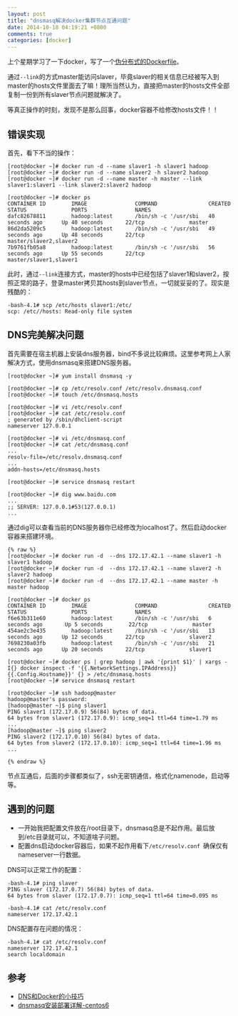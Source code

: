 ```yaml
---
layout: post
title: "dnsmasq解决docker集群节点互通问题"
date: 2014-10-18 04:19:21 +0800
comments: true
categories: [docker]
---
```


上个星期学习了一下docker，写了一个[伪分布式的Dockerfile](https://github.com/winse/docker-hadoop/tree/Pseudo-Distributed)。

通过`--link`的方式master能访问slaver，毕竟slaver的相关信息已经被写入到master的hosts文件里面去了嘛！理所当然认为，直接把master的hosts文件全部复制一份到所有slaver节点问题就解决了。

等真正操作的时刻，发现不是那么回事，docker容器不给修改hosts文件！！

## 错误实现

首先，看下不当的操作：

```
[root@docker ~]# docker run -d --name slaver1 -h slaver1 hadoop
[root@docker ~]# docker run -d --name slaver2 -h slaver2 hadoop
[root@docker ~]# docker run -d --name master -h master --link slaver1:slaver1 --link slaver2:slaver2 hadoop

[root@docker ~]# docker ps
CONTAINER ID        IMAGE               COMMAND                CREATED             STATUS              PORTS               NAMES
dafc82678811        hadoop:latest       /bin/sh -c '/usr/sbi   40 seconds ago      Up 40 seconds       22/tcp              master
86d2da5209c5        hadoop:latest       /bin/sh -c '/usr/sbi   49 seconds ago      Up 48 seconds       22/tcp              master/slaver2,slaver2
7b9761fb05a8        hadoop:latest       /bin/sh -c '/usr/sbi   56 seconds ago      Up 55 seconds       22/tcp              master/slaver1,slaver1
```

此时，通过`--link`连接方式，master的hosts中已经包括了slaver1和slaver2，按照正常的路子，登录master拷贝其hosts到slaver节点，一切就妥妥的了。现实是残酷的：

```
-bash-4.1# scp /etc/hosts slaver1:/etc/
scp: /etc//hosts: Read-only file system
```

## DNS完美解决问题

首先需要在宿主机器上安装dns服务器，bind不多说比较麻烦。这里参考网上人家解决方式，使用dnsmasq来搭建DNS服务器。

```
[root@docker ~]# yum install dnsmasq -y

[root@docker ~]# cp /etc/resolv.conf /etc/resolv.dnsmasq.conf 
[root@docker ~]# touch /etc/dnsmasq.hosts

[root@docker ~]# vi /etc/resolv.conf
[root@docker ~]# cat /etc/resolv.conf
; generated by /sbin/dhclient-script
nameserver 127.0.0.1 

[root@docker ~]# vi /etc/dnsmasq.conf
[root@docker ~]# cat /etc/dnsmasq.conf
...
resolv-file=/etc/resolv.dnsmasq.conf
...
addn-hosts=/etc/dnsmasq.hosts

[root@docker ~]# service dnsmasq restart

[root@docker ~]# dig www.baidu.com
...
;; SERVER: 127.0.0.1#53(127.0.0.1)
...
```

通过dig可以查看当前的DNS服务器你已经修改为localhost了。然后启动docker容器来搭建环境。

```
{% raw %}
[root@docker ~]# docker run -d  --dns 172.17.42.1 --name slaver1 -h slaver1 hadoop
[root@docker ~]# docker run -d  --dns 172.17.42.1 --name slaver2 -h slaver2 hadoop
[root@docker ~]# docker run -d  --dns 172.17.42.1 --name master -h master hadoop

[root@docker ~]# docker ps
CONTAINER ID        IMAGE               COMMAND                CREATED             STATUS              PORTS               NAMES
f6e63b311e60        hadoop:latest       /bin/sh -c '/usr/sbi   6 seconds ago       Up 5 seconds        22/tcp              master
454ae2c3e435        hadoop:latest       /bin/sh -c '/usr/sbi   13 seconds ago      Up 12 seconds       22/tcp              slaver2
7698230a03fb        hadoop:latest       /bin/sh -c '/usr/sbi   21 seconds ago      Up 20 seconds       22/tcp              slaver1

[root@docker ~]# docker ps | grep hadoop | awk '{print $1}' | xargs -I{} docker inspect -f '{{.NetworkSettings.IPAddress}} {{.Config.Hostname}}' {} > /etc/dnsmasq.hosts
[root@docker ~]# service dnsmasq restart

[root@docker ~]# ssh hadoop@master
hadoop@master's password: 
[hadoop@master ~]$ ping slaver1
PING slaver1 (172.17.0.9) 56(84) bytes of data.
64 bytes from slaver1 (172.17.0.9): icmp_seq=1 ttl=64 time=1.79 ms
...
[hadoop@master ~]$ ping slaver2
PING slaver2 (172.17.0.10) 56(84) bytes of data.
64 bytes from slaver2 (172.17.0.10): icmp_seq=1 ttl=64 time=1.96 ms
...

{% endraw %}
```

节点互通后，后面的步骤都类似了，ssh无密钥通信，格式化namenode，启动等等。

## 遇到的问题

* 一开始我把配置文件放在/root目录下，dnsmasq总是不起作用。最后放到/etc目录就可以，不知道啥子问题。
* 配置dns启动docker容器后，如果不起作用看下`/etc/resolv.conf `确保仅有nameserver一行数据。

DNS可以正常工作的配置：

```
-bash-4.1# ping slaver
PING slaver (172.17.0.7) 56(84) bytes of data.
64 bytes from slaver (172.17.0.7): icmp_seq=1 ttl=64 time=0.095 ms

-bash-4.1# cat /etc/resolv.conf 
nameserver 172.17.42.1
```

DNS配置存在问题的情况：

```
-bash-4.1# cat /etc/resolv.conf 
nameserver 172.17.42.1
search localdomain
```

## 参考

* [DNS和Docker的小技巧](http://top.jobbole.com/7904/)
* [dnsmasq安装部署详解-centos6](http://www.07net01.com/linux/zuixindnsmasqanzhuangbushuxiangjie_centos6__653221_1381214991.html)